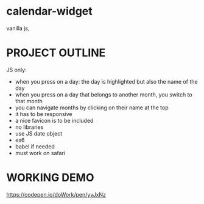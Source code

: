 # calendar-widget
vanilla js,

PROJECT OUTLINE
===============================
JS only:
- when you press on a day: the day is highlighted but also the name of the day
- when you press on a day that belongs to another month, you switch to that month
- you can navigate months by clicking on their name at the top
- it has to be responsive
- a nice favicon is to be included
- no libraries
- use JS date object
- es6
- babel if needed
- must work on safari

WORKING DEMO
===============================
https://codepen.io/doWork/pen/yvJxNz
